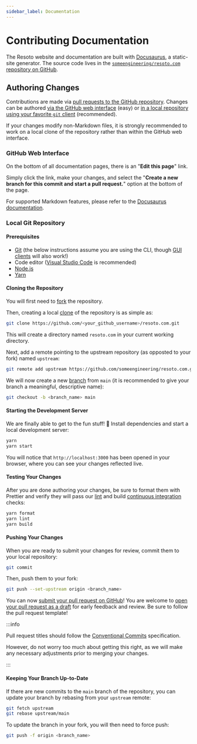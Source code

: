 ```yaml
---
sidebar_label: Documentation
---
```


# Contributing Documentation

The Resoto website and documentation are built with [Docusaurus](https://docusaurus.io), a static-site generator. The source code lives in the [`someengineering/resoto.com` repository on GitHub](https://github.com/someengineering/resoto.com).

## Authoring Changes

Contributions are made via [pull requests to the GitHub repository](https://github.com/someengineering/resoto.com/pulls). Changes can be authored [via the GitHub web interface](#github-web-interface) (easy) or [in a local repository using your favorite `git` client](#local-git-repository) (recommended).

If your changes modify non-Markdown files, it is strongly recommended to work on a local clone of the repository rather than within the GitHub web interface.

### GitHub Web Interface

On the bottom of all documentation pages, there is an "**Edit this page**" link.

Simply click the link, make your changes, and select the "**Create a new branch for this commit and start a pull request.**" option at the bottom of the page.

For supported Markdown features, please refer to the [Docusaurus documentation](https://docusaurus.io/docs/markdown-features).

### Local Git Repository

#### Prerequisites

- [Git](https://git-scm.com) (the below instructions assume you are using the CLI, though [GUI clients](https://git-scm.com/downloads/guis) will also work!)
- Code editor ([Visual Studio Code](https://code.visualstudio.com) is recommended)
- [Node.js](https://nodejs.org)
- [Yarn](https://yarnpkg.com)

#### Cloning the Repository

You will first need to [fork](https://docs.github.com/get-started/quickstart/fork-a-repo) the repository.

Then, creating a local [clone](https://docs.github.com/repositories/creating-and-managing-repositories/cloning-a-repository) of the repository is as simple as:

```bash
git clone https://github.com/<your_github_username>/resoto.com.git
```

This will create a directory named `resoto.com` in your current working directory.

Next, add a remote pointing to the upstream repository (as opposted to your fork) named `upstream`:

```bash
git remote add upstream https://github.com/someengineering/resoto.com.git
```

We will now create a new [branch](https://git-scm.com/book/en/v2/Git-Branching-Branches-in-a-Nutshell) from `main` (it is recommended to give your branch a meaningful, descriptive name):

```bash
git checkout -b <branch_name> main
```

#### Starting the Development Server

We are finally able to get to the fun stuff! 🥳 Install dependencies and start a local development server:

```bash
yarn
yarn start
```

You will notice that `http://localhost:3000` has been opened in your browser, where you can see your changes reflected live.

#### Testing Your Changes

After you are done authoring your changes, be sure to format them with Prettier and verify they will pass our [lint](<https://en.wikipedia.org/wiki/Lint_(software)>) and build [continuous integration](https://docs.github.com/actions/automating-builds-and-tests/about-continuous-integration) checks:

```bash
yarn format
yarn lint
yarn build
```

#### Pushing Your Changes

When you are ready to submit your changes for review, commit them to your local repository:

```bash
git commit
```

Then, push them to your fork:

```bash
git push --set-upstream origin <branch_name>
```

You can now [submit your pull request on GitHub](https://github.com/someengineering/resoto.com/pulls)! You are welcome to [open your pull request as a draft](https://docs.github.com/pull-requests/collaborating-with-pull-requests/proposing-changes-to-your-work-with-pull-requests/about-pull-requests#draft-pull-requests) for early feedback and review. Be sure to follow the pull request template!

:::info

Pull request titles should follow the [Conventional Commits](https://www.conventionalcommits.org) specification.

However, do not worry too much about getting this right, as we will make any necessary adjustments prior to merging your changes.

:::

#### Keeping Your Branch Up-to-Date

If there are new commits to the `main` branch of the repository, you can update your branch by rebasing from your `upstream` remote:

```bash
git fetch upstream
git rebase upstream/main
```

To update the branch in your fork, you will then need to force push:

```bash
git push -f origin <branch_name>
```
